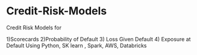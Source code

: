 # Credit-Risk-Models
Credit Risk Models  for 

1)Scorecards
2)Probability of Default
3) Loss Given Default
4) Exposure at Default
Using Python, SK learn , Spark, AWS, Databricks
